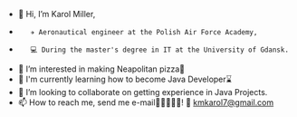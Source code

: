 - 👋 Hi, I’m Karol Miller, 
-        ✈️ Aeronautical engineer at the Polish Air Force Academy,
-        💻 During the master's degree in IT at the University of Gdansk.  
- 👀 I’m interested in making Neapolitan pizza🍕
- 🌱 I'm currently learning how to become Java Developer⌛
- 💞️ I’m looking to collaborate on getting experience in Java Projects.
- 📫 How to reach me, send me e-mail💸💸💸💸💸! 📧 kmkarol7@gmail.com

<!---
K-r0ll/K-r0ll is a ✨ special ✨ repository because its `README.md` (this file) appears on your GitHub profile.
You can click the Preview link to take a look at your changes.
--->
